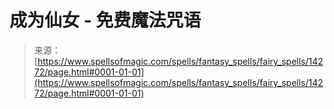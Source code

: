 <!--yml

类别：未分类

date: 2024-06-12 18:53:09

-->

# 成为仙女 - 免费魔法咒语

> 来源：[https://www.spellsofmagic.com/spells/fantasy_spells/fairy_spells/14272/page.html#0001-01-01](https://www.spellsofmagic.com/spells/fantasy_spells/fairy_spells/14272/page.html#0001-01-01)

